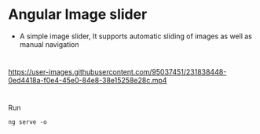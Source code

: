 # Angular Image slider 

- A simple image slider, It supports automatic sliding of images as well as manual navigation

# 

https://user-images.githubusercontent.com/95037451/231838448-0ed4418a-f0e4-45e0-84e8-38e15258e28c.mp4

# 

Run 
```
ng serve -o
```
